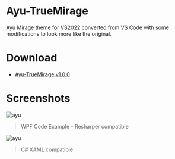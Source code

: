 # Ayu-TrueMirage
Ayu Mirage theme for VS2022 converted from VS Code with some modifications to look more like the original.
  
# Download
 - [Ayu-TrueMirage v1.0.0](https://github.com/TomGUN02/Ayu-TrueMirage/releases/tag/Release)
  
# Screenshots
![ayu](https://i.imgur.com/TD2L5zA.png)
> WPF Code Example - Resharper compatible
  
![ayu](https://i.imgur.com/qI05PCA.png)
> C# XAML compatible
